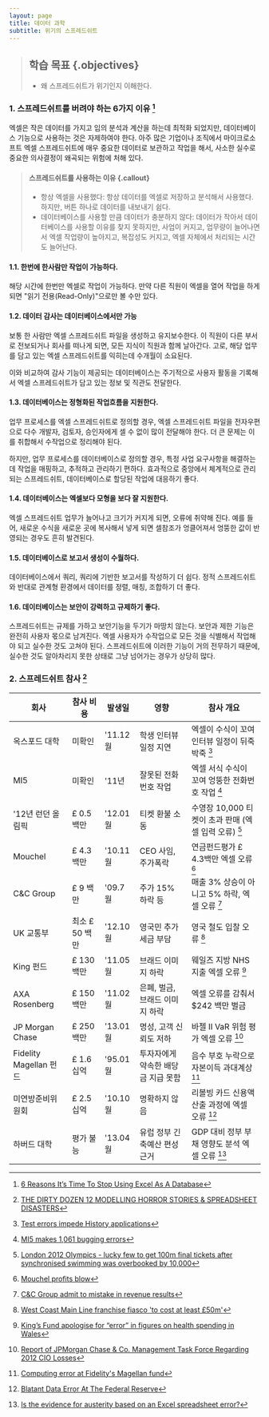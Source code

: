 ```yaml
---
layout: page
title: 데이터 과학
subtitle: 위기의 스프레드쉬트
---
```


> ## 학습 목표 {.objectives}
>
> * 왜 스프레드쉬트가 위기인지 이해한다.


### 1. 스프레드쉬트를 버려야 하는 6가지 이유 [^stop-excel]

엑셀은 작은 데이터를 가지고 임의 분석과 계산을 하는데 최적화 되었지만, 데이터베이스 기능으로 사용하는 것은 자제하여야 한다.
아주 많은 기업이나 조직에서 마이크로소프트 엑셀 스프레드쉬트에 매우 중요한 데이터로 보관하고 작업을 해서,
사소한 실수로 중요한 의사결정이 왜곡되는 위험에 처해 있다.

> #### 스프레드쉬트를 사용하는 이유 {.callout}
> 
> * 항상 엑셀을 사용했다: 항상 데이터를 엑셀로 저장하고 분석해서 사용했다. 하지만, 버튼 하나로 데이터를 내보내기 쉽다.
> * 데이터베이스를 사용할 만큼 데이터가 충분하지 않다: 데이터가 작아서 데이터베이스를 사용할 이유를 찾지 못하지만,
사업이 커지고, 업무량이 늘어나면서 엑셀 작업량이 높아지고, 복잡성도 커지고, 엑셀 자체에서 처리되는 시간도 늘어난다.

#### 1.1. 한번에 한사람만 작업이 가능하다.

해당 시간에 한번만 엑셀로 작업이 가능하다. 만약 다른 직원이 엑셀을 열어 작업을 하게 되면 "읽기 전용(Read-Only)"으로만 볼 수만 있다.

#### 1.2. 데이터 감사는 데이터베이스에서만 가능

보통 한 사람만 엑셀 스프레드쉬트 파일을 생성하고 유지보수한다. 이 직원이 다른 부서로 전보되거나 회사를 떠나게 되면, 모든 지식이 직원과 함께 날아간다.
고로, 해당 업무를 담고 있는 엑셀 스프레드쉬트를 익히는데 수개월이 소요된다.

이와 비교하여 감사 기능이 제공되는 데이터베이스는 주기적으로 사용자 활동을 기록해서 엑셀 스프레드쉬트가 담고 있는 정보 및 직관도 전달한다.

#### 1.3. 데이터베이스는 정형화된 작업흐름을 지원한다.

업무 프로세스를 엑셀 스프레드쉬트로 정의할 경우, 엑셀 스프레드쉬트 파일을 전자우편으로 다수 개발자, 검토자, 승인자에게 셀 수 없이 많이 전달해야 한다.
더 큰 문제는 이를 취합해서 수작업으로 정리해야 된다.

하지만, 업무 프로세스를 데이터베이스로 정의할 경우, 특정 사업 요구사항을 해결하는데 작업을 매핑하고, 추적하고 관리하기 편하다.
효과적으로 중앙에서 체계적으로 관리되는 스프레드쉬트, 데이터베이스로 할당된 작업에 대응하기 좋다.

#### 1.4. 데이터베이스는 엑셀보다 모형을 보다 잘 지원한다.

엑셀 스프레드쉬트 업무가 늘어나고 크기가 커지게 되면, 오류에 취약해 진다.
예를 들어, 새로운 수식을 새로운 곳에 복사해서 넣게 되면 셀참조가 엉클어져서 엉뚱한 값이 반영되는 경우도 흔히 발견된다.

#### 1.5. 데이터베이스로 보고서 생성이 수월하다.

데이터베이스에서 쿼리, 쿼리에 기반한 보고서를 작성하기 더 쉽다.
정적 스프레드쉬트와 반대로 관계형 환경에서 데이터를 정렬, 매칭, 조합하기 더 좋다.

#### 1.6.  데이터베이스는 보안이 강력하고 규제하기 좋다.

스프레드쉬트는 규제를 가하고 보안기능을 두기가 마땅치 않는다. 보안과 제한 기능은 완전히 사용자 몫으로 남겨진다.
엑셀 사용자가 수작업으로 모든 것을 식별해서 작업해야 되고 실수한 것도 고쳐야 된다.
스프레드쉬트에 이러한 기능이 거의 전무하기 때문에, 실수한 것도 알아차리지 못한 상태로 그냥 넘어가는 경우가 상당히 많다.

### 2. 스프레드쉬트 참사 [^excel-disaster]

|     회사      | 참사 비용 |   발생일 |        영향           |               참사 개요                         | 
|---------------|-----------|----------|-----------------------|-------------------------------------------------|
| 옥스포드 대학 | 미확인    | '11.12월 | 학생 인터뷰 일정 지연 | 엑셀이 수식이 꼬여 인터뷰 일정이 뒤죽박죽 [^12] |
|      MI5      | 미확인    |   '11년  | 잘못된 전화번호 작업  | 엑셀 서식 수식이 꼬여 엉뚱한 전화번호 작업 [^11] |
| '12년 런던 올림픽 | £ 0.5백만  |  '12.01월  | 티켓 환불 소동  | 수영장 10,000 티켓이 초과 판매 (엑셀 입력 오류) [^10] |
|     Mouchel   |  £ 4.3백만  |  '10.11월  | CEO 사임, 주가폭락 | 연금펀드평가 £ 4.3백만 엑셀 오류 [^09] |
|   C&C Group   |  £ 9 백만  |  '09.7월  | 주가 15% 하락 등 | 매출 3% 상승이 아니고 5% 하락, 엑셀 오류 [^08] |
|   UK 교통부   | 최소 £ 50 백만 |  '12.10월  | 영국민 추가 세금 부담 | 영국 철도 입찰 오류 [^07] |
|   King 펀드   | £ 130 백만 |  '11.05월  | 브래드 이미지 하락 | 웨일즈 지방 NHS 지출 엑셀 오류 [^06] |
| AXA Rosenberg | £ 150 백만 |  '11.02월  | 은폐, 벌금, 브래드 이미지 하락 | 엑셀 오류를 감춰서 $242 백만 벌금 |
| JP Morgan Chase | £ 250 백만 |  '13.01월  | 명성, 고객 신뢰도 저하 | 바젤 II VaR 위험 평가 엑셀 오류 [^04] |
| Fidelity Magellan 펀드 | £ 1.6 십억 |  '95.01월  | 투자자에게 약속한 배당금 지급 못함 | 음수 부호 누락으로 자본이득 과대계상 [^03] |
| 미연방준비위원회 | £ 2.5 십억 |  '10.10월  | 명확하지 않음 | 리볼빙 카드 신용액 산출 과정에 엑셀 오류 [^02] |
|  하버드 대학  | 평가 불능 | '13.04월  | 유럽 정부 긴축예산 편성 근거 | GDP 대비 정부 부채 영향도 분석 엑셀 오류 [^01] |



[^12]: [Test errors impede History applications](http://www.cherwell.org/2011/12/07/test-errors-impede-history-applications/)
[^11]: [MI5 makes 1,061 bugging errors](http://national-security.governmentcomputing.com/news/2011/jul/01/mi5-data-collection-errors)
[^10]: [London 2012 Olympics - lucky few to get 100m final tickets after synchronised swimming was overbooked by 10,000](http://www.telegraph.co.uk/sport/olympics/8992490/London-2012-Olympics-lucky-few-to-get-100m-final-tickets-after-synchronised-swimming-was-overbooked-by-10000.html)
[^09]: [Mouchel profits blow](http://www.express.co.uk/finance/city/276053/Mouchel-profits-blow)
[^08]: [C&C Group admit to mistake in revenue results](http://drinksdaily.com/2009/07/cc-group-admit-to-mistake-in-revenue-results/)
[^07]: [West Coast Main Line franchise fiasco 'to cost at least £50m'](http://www.bbc.com/news/uk-politics-21577826)
[^06]: [King’s Fund apologise for “error” in figures on health spending in Wales](http://leftfootforward.org/2011/05/kings-fund-apologise-for-error-on-health-spending-in-wales/)
[^04]: [Report of JPMorgan Chase & Co. Management Task Force Regarding 2012 CIO Losses](http://files.shareholder.com/downloads/ONE/2261602328x0x628656/4cb574a0-0bf5-4728-9582-625e4519b5ab/Task_Force_Report.pdf)
[^03]: [Computing error at Fidelity's Magellan fund](http://catless.ncl.ac.uk/Risks/16.72.html#subj1)
[^02]: [Blatant Data Error At The Federal Reserve](http://www.zerohedge.com/article/blatant-data-error-federal-reserve)
[^01]: [Is the evidence for austerity based on an Excel spreadsheet error?](https://www.washingtonpost.com/news/wonk/wp/2013/04/16/is-the-best-evidence-for-austerity-based-on-an-excel-spreadsheet-error/)



[^excel-disaster]: [THE DIRTY DOZEN 12 MODELLING HORROR STORIES & SPREADSHEET DISASTERS](http://blogs.mazars.com/the-model-auditor/files/2014/01/12-Modelling-Horror-Stories-and-Spreadsheet-Disasters-Mazars-UK.pdf)

[^stop-excel]: [6 Reasons It’s Time To Stop Using Excel As A Database](http://venasolutions.com/blog/2014/08/6-reasons-its-time-to-stop-using-excel-as-a-database/)